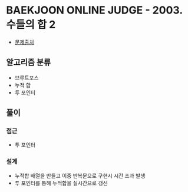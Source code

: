 # BAEKJOON ONLINE JUDGE - 2003. 수들의 합 2

- [문제출처](https://www.acmicpc.net/problem/2003 '2003. 수들의 합 2')

## 알고리즘 분류

- 브루트포스
- 누적 합
- 투 포인터

## 풀이

### 접근

- 투 포인터

### 설계

- 누적합 배열을 만들고 이중 반복문으로 구현시 시간 초과 발생
- 투 포인터를 통해 누적합을 실시간으로 갱신
